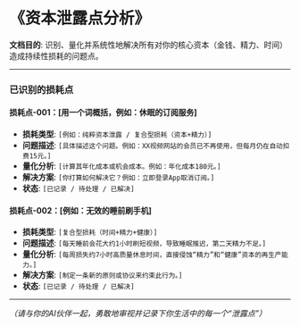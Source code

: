 # 《资本泄露点分析》

**文档目的**: 识别、量化并系统性地解决所有对你的核心资本（金钱、精力、时间）造成持续性损耗的问题点。

---

### **已识别的损耗点**

#### **损耗点-001：[用一个词概括，例如：休眠的订阅服务]**
*   **损耗类型**: `[例如：纯粹资本泄露 / 复合型损耗（资本+精力）]`
*   **问题描述**: `[具体描述这个问题。例如：XX视频网站的会员已不再使用，但每月仍在自动扣费15元。]`
*   **量化分析**: `[计算其年化成本或机会成本。例如：年化成本180元。]`
*   **解决方案**: `[你打算如何解决它？例如：立即登录App取消订阅。]`
*   **状态**: `[已记录 / 待处理 / 已解决]`

#### **损耗点-002：[例如：无效的睡前刷手机]**
*   **损耗类型**: `[复合型损耗（时间+精力+健康）]`
*   **问题描述**: `[每天睡前会花大约1小时刷短视频，导致睡眠推迟，第二天精力不足。]`
*   **量化分析**: `[每周损失约7小时高质量休息时间，直接侵蚀“精力”和“健康”资本的再生产能力。]`
*   **解决方案**: `[制定一条新的原则或协议来约束此行为。]`
*   **状态**: `[已记录 / 待处理 / 已解决]`

---
*（请与你的AI伙伴一起，勇敢地审视并记录下你生活中的每一个“泄露点”）*